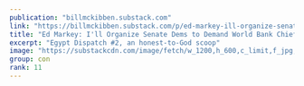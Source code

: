 ```yaml
---
publication: "billmckibben.substack.com"
link: "https://billmckibben.substack.com/p/ed-markey-ill-organize-senate-dems"
title: "Ed Markey: I'll Organize Senate Dems to Demand World Bank Chief be Fired!"
excerpt: "Egypt Dispatch #2, an honest-to-God scoop"
image: "https://substackcdn.com/image/fetch/w_1200,h_600,c_limit,f_jpg,q_auto:good,fl_progressive:steep/https%3A%2F%2Fbucketeer-e05bbc84-baa3-437e-9518-adb32be77984.s3.amazonaws.com%2Fpublic%2Fimages%2F973444ed-a54e-460f-985b-b5b683100e85_4000x2700.jpeg"
group: con
rank: 11
---
```

